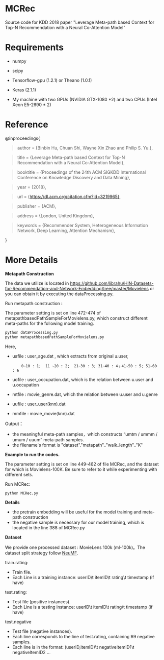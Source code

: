 # MCRec
Source code for KDD 2018 paper "Leverage Meta-path based Context for Top-N Recommendation with a Neural Co-Attention Model"

# Requirements

* numpy

* scipy

* Tensorflow-gpu (1.2.1) or Theano (1.0.1)

* Keras (2.1.1)

* My machine with two GPUs (NVIDIA GTX-1080 *2) and two CPUs (Intel Xeon E5-2690 * 2)

# Reference

@inproceedings{

> author = {Binbin Hu, Chuan Shi, Wayne Xin Zhao and Philip S. Yu.},
 
> title = {Leverage Meta-path based Context for Top-N Recommendation with a Neural Co-Attention Model},
 
> booktitle = {Proceedings of the 24th ACM SIGKDD International Conference on Knowledge Discovery and Data Mining},
 
> year = {2018},
 
> url = {https://dl.acm.org/citation.cfm?id=3219965},
 
> publisher = {ACM},

> address = {London, United Kingdom},

> keywords = {Recommender System, Heterogeneous Information Network, Deep Learning, Attention Mechanism},
 
}

# More Details

**Metapath Construction**

The data we utilize is located in <https://github.com/librahu/HIN-Datasets-for-Recommendation-and-Network-Embedding/tree/master/Movielens> or you can obtain it by executing the dataProcessing.py.

Run metapath construction : 

The parameter setting is set on line 472-474 of metapathbasedPathSampleForMovielens.py, which construct different meta-paths for the following model training.

```python
python dataProcessing.py
python metapathbasedPathSampleForMovielens.py
```

Here,  

- uafile :  user_age.dat , which extracts from original u.user, 

  		  0~10 : 1;  11 ~20 : 2;  21~30 : 3; 31~40 : 4；41~50 : 5; 51~60 : 6

- uofile :  user_occupation.dat, which is the relation between u.user and u.occupation

- mtfile :  movie_genre.dat, which the relation between u.user and u.genre 

- uufile :  user_user(knn).dat

- mmfile : movie_movie(knn).dat

Output：

- the meaningful meta-path samples，which constructs “umtm / ummm / umum / uuum”  meta-path samples. 
- the filename's format is "dataset"."metapath"_"walk_length"\_"K"

**Example to run the codes.**

The parameter setting is set on line 449-462 of file MCRec, and the dataset for which is Movielens-100K.  Be sure to refer to it while experimenting with different sets.

Run MCRec:

```python
python MCRec.py
```

**Details**

- the pretrain embedding will be useful for the model training and meta-path construction
- the negative sample is necessary for our model training, which is located in the line 388 of MCRec.py



**Dataset**

We provide one processed dataset : MovieLens 100k (ml-100k)。The dataset split  strategy follow [NeuMF](https://github.com/hexiangnan/neural_collaborative_filtering).

train.rating:

- Train file.
- Each Line is a training instance: userID\t itemID\t rating\t timestamp (if have)

test.rating:

- Test file (positive instances).
- Each Line is a testing instance: userID\t itemID\t rating\t timestamp (if have)

test.negative

- Test file (negative instances).
- Each line corresponds to the line of test.rating, containing 99 negative samples.
- Each line is in the format: (userID,itemID)\t negativeItemID1\t negativeItemID2 ...

